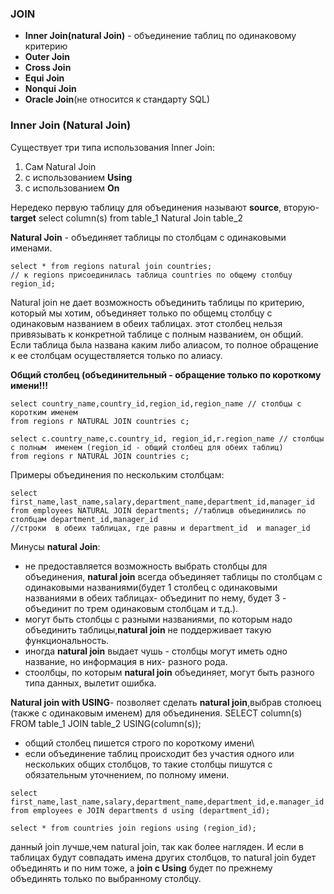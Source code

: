 ### JOIN
- **Inner Join(natural Join)** - объединение таблиц по одинаковому критерию
- **Outer Join**
- **Cross Join** 
- **Equi Join**
- **Nonqui Join**
- **Oracle Join**(не относится к стандарту SQL)

### Inner Join (Natural Join)
Cуществует три типа использования Inner Join:
1) Cам Natural Join
2) с использованием **Using**
3) с использованием **On**

Нередеко первую таблицу для объединения называют **source**, вторую-**target**
select column(s)
from table_1
Natural Join
table_2

**Natural Join** - объединяет таблицы по столбцам с одинаковыми именами.
```
select * from regions natural join countries;
// к regions присоединилась таблица countries по общему столбцу region_id; 
```
Natural join не дает возможность объединить таблицы по критерию, который мы хотим, объединяет только по общемц столбцу с одинаковым названием в обеих таблицах.
этот столбец нельзя привязывать к конкретной таблице с полным названием, он общий. Если таблица была названа каким либо алиасом, то полное обращение к ее столбцам осуществляется только по алиасу.

**Общий столбец (объединительный - обращение  только по короткому имени!!!**
```
select country_name,country_id,region_id,region_name // столбцы с коротким именем
from regions r NATURAL JOIN countries c;

select c.country_name,c.country_id, region_id,r.region_name // столбцы с полным  именем (region_id - общий столбец для обеих таблиц)
from regions r NATURAL JOIN countries c;
```

Примеры объединения по нескольким столбцам:
```
select first_name,last_name,salary,department_name,department_id,manager_id 
from employees NATURAL JOIN departments; //таблицв объединились по столбцам department_id,manager_id
//строки  в обеих таблицах, где равны и department_id  и manager_id
```
Минусы **natural Join**:
- не предоставляется возможность выбрать столбцы для объединения, **natural join** всегда объединяет таблицы по столбцам с одинаковыми названиями(будет 1 столбец с одинаковыми названиями в обеих таблицах- объединит по нему, будет 3 - объединит по трем одинаковым столбцам и т.д.).
- могут быть столбцы с разными названиями, по которым надо объединить таблицы,**natural join** не поддерживает такую функциональность.
- иногда **natural join** выдает чушь - столбцы могут иметь одно название, но информация в них- разного рода.
- стоолбцы, по которым **natural join** объединяет, могут быть разного типа данных, вылетит ошибка.

**Natural join with USING**- позволяет сделать **natural join**,выбрав столюец (также с одинаковым именем) для объединения.
SELECT column(s) 
FROM table_1
JOIN
table_2
USING(column(s));

- общий столбец пишется строго по короткому имени\
- если объединение таблиц происходит без участия одного или нескольких общих столбцов, то такие столбцы пишутся с обязательным уточнением, по полному имени.
```
select first_name,last_name,salary,department_name,department_id,e.manager_id 
from employees e JOIN departments d using (department_id);
```

```
select * from countries join regions using (region_id);
```
данный join лучше,чем natural join, так как более нагляден. И если в таблицах будут совпадать имена других столбцов, то natural join будет объединять и по ним тоже, а **join с Using** будет по прежнему объединять только по выбранному столбцу.

